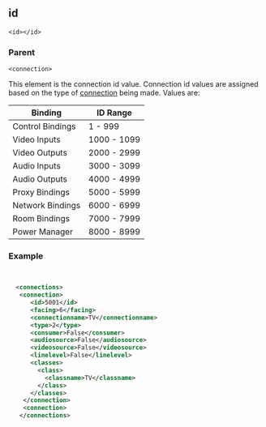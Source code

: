 ## id

`<id></id>`


### Parent

`<connection>`


This element is the connection id value. Connection id values are assigned based on the type of [connection][1] being made. Values are:

| Binding | ID Range |
| --- | --- |
| Control Bindings | 1 - 999 |
| Video Inputs | 1000 - 1099 |
| Video Outputs | 2000 - 2999 |
| Audio Inputs | 3000 - 3099 |
| Audio Outputs | 4000 - 4999 |
| Proxy Bindings | 5000 - 5999 |
| Network Bindings |  6000 - 6999 |
| Room Bindings | 7000 - 7999 |
| Power Manager | 8000 - 8999 | 


### Example

```xml
 

  <connections>
   <connection>
      <id>5001</id>
      <facing>6</facing>
      <connectionname>TV</connectionname>
      <type>2</type>
      <consumer>False</consumer>
      <audiosource>False</audiosource>
      <videosource>False</videosource>
      <linelevel>False</linelevel>
      <classes>
        <class>
          <classname>TV</classname>
        </class>
      </classes>
    </connection>
    <connection>
   </connections>
```

[1]:	https://control4.github.io/docs-driverworks-fundamentals/#connections